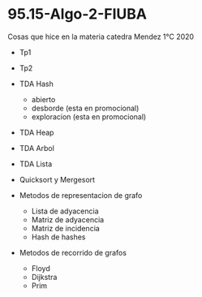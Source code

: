 # 95.15-Algo-2-FIUBA
Cosas que hice en la materia catedra Mendez 1°C 2020
- Tp1
- Tp2
- TDA Hash
    - abierto
    - desborde (esta en promocional)
    - exploracion (esta en promocional)
- TDA Heap
- TDA Arbol
- TDA Lista
- Quicksort y Mergesort
- Metodos de representacion de grafo
  - Lista de adyacencia
  - Matriz de adyacencia
  - Matriz de incidencia
  - Hash de hashes

- Metodos de recorrido de grafos
  - Floyd
  - Dijkstra
  - Prim
  

